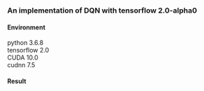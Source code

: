 ### An implementation of DQN with tensorflow 2.0-alpha0

#### Environment
python 3.6.8  
tensorflow 2.0  
CUDA 10.0  
cudnn 7.5

#### Result
